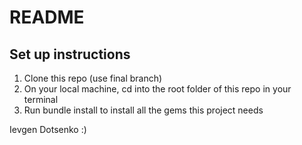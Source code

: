 # README

## Set up instructions
1. Clone this repo (use final branch)
1. On your local machine, cd into the root folder of this repo in your terminal
1. Run bundle install to install all the gems this project needs

Ievgen Dotsenko :)
